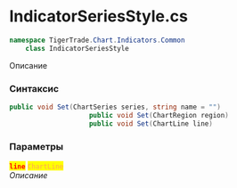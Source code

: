 
# IndicatorSeriesStyle.cs
```csharp
namespace TigerTrade.Chart.Indicators.Common  
    class IndicatorSeriesStyle
```

Описание

### Синтаксис
```csharp
public void Set(ChartSeries series, string name = "")
                    public void Set(ChartRegion region)
                    public void Set(ChartLine line)
```

### Параметры  
<mark style="color:red;">**`line`**</mark> <mark style="color: rgb(255, 166, 87);">`ChartLine`</mark>  
 *Описание*  
  

                    
                    